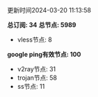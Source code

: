 更新时间2024-03-20 11:13:58

**总订阅: 34**
**总节点: 5989**
- vless节点: 8

**google ping有效节点: 100**
- v2ray节点: 31
- trojan节点: 58
- ss节点: 11
